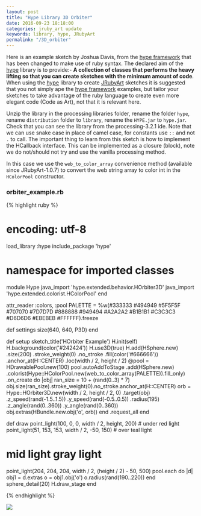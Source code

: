 ```yaml
---
layout: post
title: "Hype Library 3D Orbiter"
date: 2016-09-23 18:18:00
categories: jruby_art update
keywords: library, hype, JRubyArt
permalink: "/3D_orbiter"
---
```


Here is an example sketch by Joshua Davis, from the [hype framework][hype_framework] that has been changed to make use of ruby syntax.
The declared aim of the [hype][hype_library] library is to provide:-
__A collection of classes that performs the heavy lifting so that you can create sketches with the minimum amount of code__. When using the [hype][hype_library] library to create [JRubyArt][jruby_art] sketches it is suggested that you not simply ape the [hype framework][hype_framework] examples, but tailor your sketches to take advantage of the ruby language to create even more elegant code (Code as Art), not that it is relevant here.

Unzip the library in the processing libraries folder, rename the folder `hype`, rename `distribution` folder to `library`, rename the `HYPE.jar` to `hype.jar`. Check that you can see the library from the processing-3.2.1 ide. Note that we can use snake case in place of camel case, for constants use `::` and not `.` to call. The important thing to learn from this sketch is how to implement the HCallback interface. This can be implemented as a closure (block), note we do not/should not try and use the vanilla processing method.

In this case we use the `web_to_color_array` convenience method (available since JRubyArt-1.0.7) to convert the web string array to color int in the `HColorPool` constructor.  

### orbiter_example.rb ###

{% highlight ruby %}
# encoding: utf-8
load_library :hype
include_package 'hype'
# namespace for imported classes
module Hype
  java_import 'hype.extended.behavior.HOrbiter3D'
  java_import 'hype.extended.colorist.HColorPool'
end

attr_reader :colors, :pool
PALETTE = %w(#333333 #494949 #5F5F5F #707070 #7D7D7D #888888 #949494 #A2A2A2 #B1B1B1 #C3C3C3 #D6D6D6 #EBEBEB #FFFFFF).freeze

def settings
  size(640, 640, P3D)
end

def setup
  sketch_title('HOrbiter Example')
  H.init(self)
  H.background(color('#242424'))
  H.use3D(true)
  H.add(HSphere.new)
   .size(200)
   .stroke_weight(0)
   .no_stroke
   .fill(color('#666666'))
   .anchor_at(H::CENTER)
   .loc(width / 2, height / 2)
  @pool = HDrawablePool.new(100)
  pool.autoAddToStage
      .add(HSphere.new)
      .colorist(Hype::HColorPool.new(web_to_color_array(PALETTE)).fill_only)
      .on_create do |obj|
        ran_size = 10 + (rand(0..3) * 7)
        obj.size(ran_size).stroke_weight(0).no_stroke.anchor_at(H::CENTER)
        orb = Hype::HOrbiter3D.new(width / 2, height / 2, 0)
                              .target(obj)
                              .z_speed(rand(-1.5..1.5))
                              .y_speed(rand(-0.5..0.5))
                              .radius(195)
                              .z_angle(rand(0..360))
                              .y_angle(rand(0..360))
        obj.extras(HBundle.new.obj('o', orb))
      end
      .request_all
end

def draw
  point_light(100, 0, 0, width / 2, height, 200) # under red light
  point_light(51, 153, 153, width / 2, -50, 150) # over teal light
  # mid light gray light
  point_light(204, 204, 204, width / 2, (height / 2) - 50, 500)
  pool.each do |d|
    obj1 = d.extras
    o = obj1.obj('o')
    o.radius(rand(190..220))
  end
  sphere_detail(20)
  H.draw_stage
end

{% endhighlight %}


<img src="/assets/orbiter.png" />

[jruby_art]:https://ruby-processing.github.io/index.html
[hype_library]:https://github.com/hype/HYPE_Processing
[hype_framework]:http://www.hypeframework.org/
